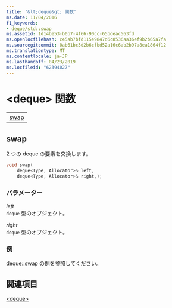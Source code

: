 ```yaml
---
title: '&lt;deque&gt; 関数'
ms.date: 11/04/2016
f1_keywords:
- deque/std::swap
ms.assetid: 1d14be53-b0b7-4f66-90cc-65bdeac563fd
ms.openlocfilehash: c45ab7bfd115e9847d6c8536aa36ef9b2b65a7fa
ms.sourcegitcommit: 0ab61bc3d2b6cfbd52a16c6ab2b97a8ea1864f12
ms.translationtype: MT
ms.contentlocale: ja-JP
ms.lasthandoff: 04/23/2019
ms.locfileid: "62394027"
---
```

# <a name="ltdequegt-functions"></a>&lt;deque&gt; 関数

||
|-|
|[swap](#swap)|

## <a name="swap"></a>  swap

2 つの deque の要素を交換します。

```cpp
void swap(
    deque<Type, Allocator>& left,
    deque<Type, Allocator>& right,);
```

### <a name="parameters"></a>パラメーター

*left*<br/>
`deque` 型のオブジェクト。

*right*<br/>
`deque` 型のオブジェクト。

### <a name="example"></a>例

[deque::swap](../standard-library/deque-class.md#swap) の例を参照してください。

## <a name="see-also"></a>関連項目

[\<deque>](../standard-library/deque.md)<br/>
